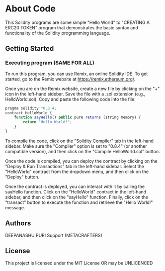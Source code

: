 # About Code

This Solidity programs are some simple "Hello World" to "CREATING A ERC20 TOKEN" program that demonstrates the basic syntax and functionality of the Solidity programming language.


## Getting Started

### Executing program (SAME FOR ALL)

To run this program, you can use Remix, an online Solidity IDE. To get started, go to the Remix website at https://remix.ethereum.org/.

Once you are on the Remix website, create a new file by clicking on the "+" icon in the left-hand sidebar. Save the file with a .sol extension (e.g., HelloWorld.sol). Copy and paste the following code into the file:

```javascript
pragma solidity ^0.8.4;
contract HelloWorld {
    function sayHello() public pure returns (string memory) {
        return "Hello World!";
    }
}
```

To compile the code, click on the "Solidity Compiler" tab in the left-hand sidebar. Make sure the "Compiler" option is set to "0.8.4" (or another compatible version), and then click on the "Compile HelloWorld.sol" button.

Once the code is compiled, you can deploy the contract by clicking on the "Deploy & Run Transactions" tab in the left-hand sidebar. Select the "HelloWorld" contract from the dropdown menu, and then click on the "Deploy" button.

Once the contract is deployed, you can interact with it by calling the sayHello function. Click on the "HelloWorld" contract in the left-hand sidebar, and then click on the "sayHello" function. Finally, click on the "transact" button to execute the function and retrieve the "Hello World!" message.

## Authors

DEEPANASHU PURI 
Support (METACRAFTERS)



## License

This project is licensed under the MIT License OR may be UNLICENCED 
